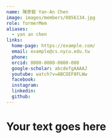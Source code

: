 ```yaml
---
name: 陳彥銨 Yan-An Chen 
image: images/members/0856134.jpg 
role: formerMem
aliases:
  - yan an chen
links:
  home-page: https://example.com/
  email: example@cs.nycu.edu.tw
  phone: 
  orcid: 0000-0000-0000-000
  google-scholar: abcdefgAAAAJ
  youtube: watch?v=ABCDEF0FLWw
  facebook:
  instagram:
  linkedin:
  github:
---
```

# Your text goes here

